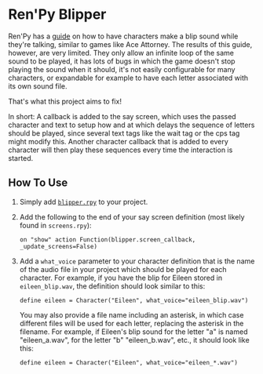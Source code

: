 # Ren'Py Blipper

Ren'Py has a [guide](https://www.renpy.org/wiki/renpy/doc/cookbook/Expanded_Text_Bleeps) on how to have characters make a blip sound while they're talking, similar to games like Ace Attorney. The results of this guide, however, are very limited. They only allow an infinite loop of the same sound to be played, it has lots of bugs in which the game doesn't stop playing the sound when it should, it's not easily configurable for many characters, or expandable for example to have each letter associated with its own sound file.

That's what this project aims to fix!

In short: A callback is added to the say screen, which uses the passed character and text to setup how and at which delays the sequence of letters should be played, since several text tags like the wait tag or the cps tag might modify this. Another character callback that is added to every character will then play these sequences every time the interaction is started.

## How To Use

1. Simply add [`blipper.rpy`](blipper.rpy) to your project.
2. Add the following to the end of your say screen definition (most likely found in `screens.rpy`):

   ```renpy
   on "show" action Function(blipper.screen_callback, _update_screens=False)
   ```

3. Add a `what_voice` parameter to your character definition that is the name of the audio file in your project which should be played for each character. For example, if you have the blip for Eileen stored in `eileen_blip.wav`, the definition should look similar to this:

   ```renpy
   define eileen = Character("Eileen", what_voice="eileen_blip.wav")
   ```

   You may also provide a file name including an asterisk, in which case different files will be used for each letter, replacing the asterisk in the filename. For example, if Eileen's blip sound for the letter "a" is named "eileen_a.wav", for the letter "b" "eileen_b.wav", etc., it should look like this:

   ```renpy
   define eileen = Character("Eileen", what_voice="eileen_*.wav")
   ```
